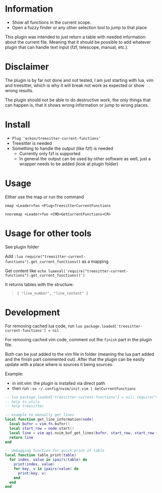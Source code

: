 # Information

* Show all functions in the current scope.
* Open a fuzzy finder or any other selection tool to jump to that place

This plugin was intended to just return a table with needed information about the current file.
Meaning that it should be possible to add whatever plugin that can handle text input (fzf, telescope, manual, etc.).


# Disclaimer

The plugin is by far not done and not tested, I am just starting with lua, vim and treesitter, which is why it will break
not work as expected or show wrong results.

The plugin should not be able to do destructive work, the only things that can happen is, that it shows wrong information or jump to wrong places.


# Install

* `Plug 'eckon/treesitter-current-functions'`
* Treesitter is needed
* Something to handle the output (like fzf) is needed
  * Currently only fzf is supported
  * In general the output can be used by other software as well, just a wrapper needs to be added (look at plugin folder)


# Usage

Either use the map or run the command
```vim
nmap <Leader>foo <Plug>TreesitterCurrentFunctions

nnoremap <Leader>foo <CMD>GetCurrentFunctions<CR>
```


# Usage for other tools

See plugin folder

Add `:lua require("treesitter-current-functions").get_current_functions()` as a mapping

Get content like `echo luaeval('require("treesitter-current-functions").get_current_functions()')`

It returns tables with the structure:
> `{ "line_number", "line_content" }`


# Development

For removing cached lua code, run `lua package.loaded['treesitter-current-functions'] = nil`

For removing cached vim code, comment out the `finish` part in the plugin file.

Both can be just added to the vim file in folder (meaning the lua part added and the finish part commented out).
After that the plugin can be easily update with a place where is sources it being sources.

Example:
* in init.vim: the plugin is installed via direct path
* then run `:so ~/.config/nvim/init.vim | GetCurrentFunctions`

```lua
-- lua package.loaded['treesitter-current-functions'] = nil; require("treesitter-current-functions").get_current_functions()
-- help ts_utils
-- help treesitter

-- example to manually get lines
local function get_line_information(node)
  local bufnr = vim.fn.bufnr()
  local start_row = node:start()
  local line = vim.api.nvim_buf_get_lines(bufnr, start_row, start_row + 1, false)[1]
  return line
end

-- debugging function for quick print of table
local function table_print(table)
  for index, value in ipairs(table) do
    print(index, value)
    for key, v in ipairs(value) do
      print(key, v)
    end
  end
end
```
